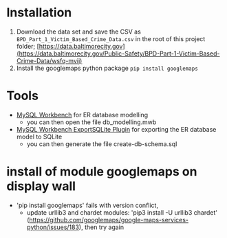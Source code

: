 # Installation

1. Download the data set and save the CSV as `BPD_Part_1_Victim_Based_Crime_Data.csv` in the root of this project folder; [https://data.baltimorecity.gov](https://data.baltimorecity.gov/Public-Safety/BPD-Part-1-Victim-Based-Crime-Data/wsfq-mvij)
2. Install the googlemaps python package `pip install googlemaps`


# Tools

* [MySQL Workbench](https://www.mysql.com/de/products/workbench/) for ER database modelling
  * you can then open the file db_modelling.mwb
* [MySQL Workbench ExportSQLite Plugin](https://github.com/tatsushid/mysql-wb-exportsqlite) for exporting the ER database model to SQLite
  * you can then generate the file create-db-schema.sql

# install of module googlemaps on display wall

* 'pip install googlemaps' fails with version conflict, 
    *  update urllib3 and chardet modules: 'pip3 install -U urllib3 chardet' (https://github.com/googlemaps/google-maps-services-python/issues/183), then try again
